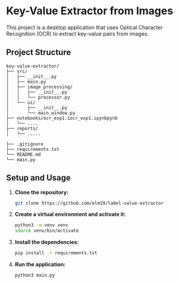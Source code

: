 # Key-Value Extractor from Images

This project is a desktop application that uses Optical Character Recognition (OCR) to extract key-value pairs from images.

## Project Structure

```
key-value-extractor/
├── src/
│   ├── __init__.py
│   ├── main.py
│   ├── image_processing/
│   │   ├── __init__.py
│   │   └── processor.py
│   └── ui/
│       ├── __init__.py
│       └── main_window.py
├── notebooks/ocr_exp1.iocr_exp1.ipynbpynb
│   └── ....
├── reports/
│   └── .....

├── .gitignore
├── requirements.txt
└── README.md
└── main.py
```

## Setup and Usage

1.  **Clone the repository:**
    ```bash
    git clone https://github.com/elm19/label-value-extractor
    ```

2.  **Create a virtual environment and activate it:**
    ```bash
    python3 -m venv venv
    source venv/bin/activate
    ```

3.  **Install the dependencies:**
    ```bash
    pip install -r requirements.txt
    ```

4.  **Run the application:**
    ```bash
    python3 main.py
    ```
